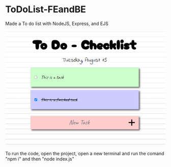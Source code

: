 # ToDoList-FEandBE

Made a To do list with NodeJS, Express, and EJS

![](./public/images/ToDoList.PNG)

To run the code, open the project, open a new terminal and run the comand "npm i" and then "node index.js"
